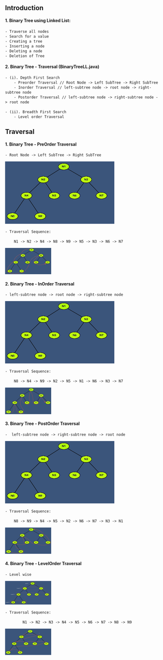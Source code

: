 ## Introduction

#### 1. Binary Tree using Linked List:
    - Traverse all nodes
    - Search for a value
    - Creating a tree
    - Inserting a node
    - Deleting a node
    - Deletion of Tree

#### 2. Binary Tree - Traversal (BinaryTreeLL.java)
    - (i). Depth First Search
        - Preorder Traversal // Root Node -> Left SubTree -> Right SubTree
        - Inorder Traversal // left-subtree node -> root node -> right-subtree node
        - Postorder Traversal // left-subtree node -> right-subtree node -> root node
    
    - (ii). Breadth First Search
        - Level order Traversal

## Traversal

#### 1. Binary Tree - PreOrder Traversal

    - Root Node -> Left SubTree -> Right SubTree

![alt text](images/BTLL.png)

    - Traversal Sequence:

        N1 -> N2 -> N4 -> N8 -> N9 -> N5 -> N3 -> N6 -> N7

<img src="images/PreOrderTraversalBTLL-After.png" alt="PreOrderTraversalInBT" style="max-width: 30%; max-height: 500px; height: auto;">

#### 2. Binary Tree - InOrder Traversal
    - left-subtree node -> root node -> right-subtree node

![alt text](images/BTLL.png)

    - Traversal Sequence:

        N8 -> N4 -> N9 -> N2 -> N5 -> N1 -> N6 -> N3 -> N7

<img src="images/InOrderTraversalBTLL.png" alt="InOrderTraversalInBT" style="max-width: 30%; max-height: 500px; height: auto;">

#### 3. Binary Tree - PostOrder Traversal
    -  left-subtree node -> right-subtree node -> root node

![alt text](images/BTLL.png)

    - Traversal Sequence:

        N8 -> N9 -> N4 -> N5 -> N2 -> N6 -> N7 -> N3 -> N1
    
<img src="images/PostOrderTraversalBTLL.png" alt="PostOrderTraversalInBT" style="max-width: 30%; max-height: 500px; height: auto;">

#### 4. Binary Tree - LevelOrder Traversal
    - Level wise

<img src="images/LevelOrderTraversalBTLL.png" alt="LevelOrderTraversalInBT" style="max-width: 30%; max-height: 500px; height: auto;">

    - Traversal Sequence:

            N1 -> N2 -> N3 -> N4 -> N5 -> N6 -> N7 -> N8 -> N9


<img src="images/S_1_LevelOrderTraversalBTLL.png" alt="LevelOrderTraversalInBT" style="max-width: 30%; max-height: 500px; height: auto;">